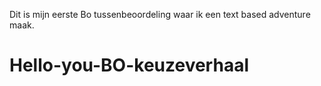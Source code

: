 Dit is mijn eerste Bo tussenbeoordeling waar ik een text based adventure maak.
# Hello-you-BO-keuzeverhaal

